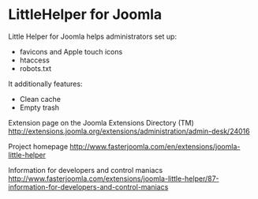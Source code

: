 LittleHelper for Joomla
=======================

Little Helper for Joomla helps administrators set up:
- favicons and Apple touch icons
- htaccess
- robots.txt 

It additionally features:
- Clean cache 
- Empty trash

Extension page on the Joomla Extensions Directory (TM)
http://extensions.joomla.org/extensions/administration/admin-desk/24016

Project homepage
http://www.fasterjoomla.com/en/extensions/joomla-little-helper

Information for developers and control maniacs
http://www.fasterjoomla.com/extensions/joomla-little-helper/87-information-for-developers-and-control-maniacs


